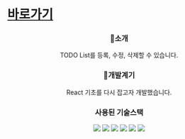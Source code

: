 # [바로가기](https://subnii-react-todo.netlify.app)

<div align=center>
  <h3>🌸소개</h3>
  <p>
   TODO List를 등록, 수정, 삭제할 수 있습니다.
  </p>
</div>
<div align=center>
  <h3>📖개발계기</h3>
  <p>
   React 기초를 다시 잡고자 개발했습니다.
  </p>
</div>

<div align=center>
  <h3>사용된 기술스택</h3>
  <p>
   <img src="https://img.shields.io/badge/HTML-E34F26?style=flat-square&logo=HTML5&logoColor=white"/>&nbsp;<img src="https://img.shields.io/badge/CSS3-1572B6?style=flat-square&logo=CSS3&logoColor=white"/>&nbsp;<img src="https://img.shields.io/badge/JavaScript-F7DF1E?style=flat-square&logo=JavaScript&logoColor=black"/>&nbsp;<img src="https://img.shields.io/badge/React.js-61DAFB?style=flat-square&logo=React&logoColor=black"/>&nbsp;<img src="https://img.shields.io/badge/Git-F05032?style=flat-square&logo=Git&logoColor=white"/>&nbsp;<img src="https://img.shields.io/badge/Netlify-00C7B7?style=flat-square&logo=Netlify&logoColor=white"/>
  </p>
</div>
